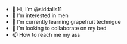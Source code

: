 - 👋 Hi, I’m @siddalls11
- 👀 I’m interested in men
- 🌱 I’m currently learning grapefruit technigue
- 💞️ I’m looking to collaborate on my bed 
- 📫 How to reach me my ass

<!---
siddalls11/siddalls11 is a ✨ special ✨ repository because its `README.md` (this file) appears on your GitHub profile.
You can click the Preview link to take a look at your changes.
--->
